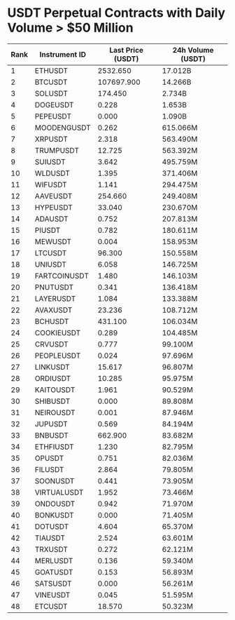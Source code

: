 # USDT Perpetual Contracts with Daily Volume > $50 Million

| Rank | Instrument ID | Last Price (USDT) | 24h Volume (USDT) |
|------|---------------|-------------------|-------------------|
| 1 | ETHUSDT | 2532.650 | 17.012B |
| 2 | BTCUSDT | 107697.900 | 14.266B |
| 3 | SOLUSDT | 174.450 | 2.734B |
| 4 | DOGEUSDT | 0.228 | 1.653B |
| 5 | PEPEUSDT | 0.000 | 1.090B |
| 6 | MOODENGUSDT | 0.262 | 615.066M |
| 7 | XRPUSDT | 2.318 | 563.490M |
| 8 | TRUMPUSDT | 12.725 | 563.392M |
| 9 | SUIUSDT | 3.642 | 495.759M |
| 10 | WLDUSDT | 1.395 | 371.406M |
| 11 | WIFUSDT | 1.141 | 294.475M |
| 12 | AAVEUSDT | 254.660 | 249.408M |
| 13 | HYPEUSDT | 33.040 | 230.670M |
| 14 | ADAUSDT | 0.752 | 207.813M |
| 15 | PIUSDT | 0.782 | 180.611M |
| 16 | MEWUSDT | 0.004 | 158.953M |
| 17 | LTCUSDT | 96.300 | 150.558M |
| 18 | UNIUSDT | 6.058 | 146.725M |
| 19 | FARTCOINUSDT | 1.480 | 146.103M |
| 20 | PNUTUSDT | 0.341 | 136.418M |
| 21 | LAYERUSDT | 1.084 | 133.388M |
| 22 | AVAXUSDT | 23.236 | 108.712M |
| 23 | BCHUSDT | 431.100 | 106.034M |
| 24 | COOKIEUSDT | 0.289 | 104.485M |
| 25 | CRVUSDT | 0.777 | 99.100M |
| 26 | PEOPLEUSDT | 0.024 | 97.696M |
| 27 | LINKUSDT | 15.617 | 96.807M |
| 28 | ORDIUSDT | 10.285 | 95.975M |
| 29 | KAITOUSDT | 1.961 | 90.529M |
| 30 | SHIBUSDT | 0.000 | 89.808M |
| 31 | NEIROUSDT | 0.001 | 87.946M |
| 32 | JUPUSDT | 0.569 | 84.194M |
| 33 | BNBUSDT | 662.900 | 83.682M |
| 34 | ETHFIUSDT | 1.230 | 82.795M |
| 35 | OPUSDT | 0.751 | 82.036M |
| 36 | FILUSDT | 2.864 | 79.805M |
| 37 | SOONUSDT | 0.441 | 73.905M |
| 38 | VIRTUALUSDT | 1.952 | 73.466M |
| 39 | ONDOUSDT | 0.942 | 71.970M |
| 40 | BONKUSDT | 0.000 | 71.405M |
| 41 | DOTUSDT | 4.604 | 65.370M |
| 42 | TIAUSDT | 2.524 | 63.601M |
| 43 | TRXUSDT | 0.272 | 62.121M |
| 44 | MERLUSDT | 0.136 | 59.340M |
| 45 | GOATUSDT | 0.153 | 56.893M |
| 46 | SATSUSDT | 0.000 | 56.261M |
| 47 | VINEUSDT | 0.045 | 51.595M |
| 48 | ETCUSDT | 18.570 | 50.323M |

